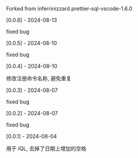 Forked from inferrinizzard.prettier-sql-vscode-1.6.0

[0.0.6] - 2024-08-13

fixed bug

[0.0.5] - 2024-08-10

fixed bug

[0.0.4] - 2024-08-10

修改注册命令名称, 避免重复

[0.0.3] - 2024-08-07

fixed bug

[0.0.2] - 2024-08-07

fixed bug

[0.0.1] - 2024-08-04

用于 IQL, 去掉了日期上增加的空格
